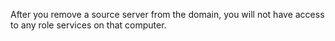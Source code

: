 <Token xmlns:xlink="http://www.w3.org/1999/xlink">After you remove a source server from the domain, you will not have access to any role services on that computer.</Token>